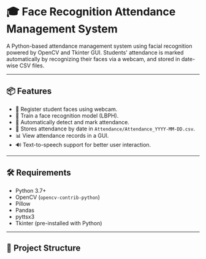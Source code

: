 # 🎓 Face Recognition Attendance Management System

A Python-based attendance management system using facial recognition powered by OpenCV and Tkinter GUI. Students' attendance is marked automatically by recognizing their faces via a webcam, and stored in date-wise CSV files.

---

## 📦 Features

- 📸 Register student faces using webcam.
- 🧠 Train a face recognition model (LBPH).
- 🤖 Automatically detect and mark attendance.
- 📂 Stores attendance by date in `Attendance/Attendance_YYYY-MM-DD.csv`.
- 📊 View attendance records in a GUI.
- 🔊 Text-to-speech support for better user interaction.

---

## 🛠️ Requirements

- Python 3.7+
- OpenCV (`opencv-contrib-python`)
- Pillow
- Pandas
- pyttsx3
- Tkinter (pre-installed with Python)

---

## 📁 Project Structure

